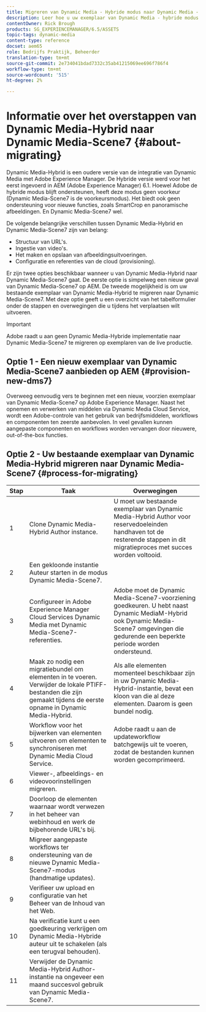 ```yaml
---
title: Migreren van Dynamic Media - Hybride modus naar Dynamic Media - S7 modus
description: Leer hoe u uw exemplaar van Dynamic Media - hybride modus naar de modus Dynamic Media - S7 kunt migreren
contentOwner: Rick Brough
products: SG_EXPERIENCEMANAGER/6.5/ASSETS
topic-tags: dynamic-media
content-type: reference
docset: aem65
role: Bedrijfs Praktijk, Beheerder
translation-type: tm+mt
source-git-commit: 2e734041bdad7332c35ab41215069ee696f786f4
workflow-type: tm+mt
source-wordcount: '515'
ht-degree: 2%

---
```



# Informatie over het overstappen van Dynamic Media-Hybrid naar Dynamic Media-Scene7 {#about-migrating}

Dynamic Media-Hybrid is een oudere versie van de integratie van Dynamic Media met Adobe Experience Manager. De Hybride versie werd voor het eerst ingevoerd in AEM (Adobe Experience Manager) 6.1. Hoewel Adobe de hybride modus blijft ondersteunen, heeft deze modus geen voorkeur (Dynamic Media-Scene7 is de voorkeursmodus). Het biedt ook geen ondersteuning voor nieuwe functies, zoals SmartCrop en panoramische afbeeldingen. En Dynamic Media-Scene7 wel.

De volgende belangrijke verschillen tussen Dynamic Media-Hybrid en Dynamic Media-Scene7 zijn van belang:

* Structuur van URL&#39;s.
* Ingestie van video&#39;s.
* Het maken en opslaan van afbeeldingsuitvoeringen.
* Configuratie en referenties van de cloud (provisioning).

Er zijn twee opties beschikbaar wanneer u van Dynamic Media-Hybrid naar Dynamic Media-Scene7 gaat. De eerste optie is simpelweg een nieuw geval van Dynamic Media-Scene7 op AEM. De tweede mogelijkheid is om uw bestaande exemplaar van Dynamic Media-Hybrid te migreren naar Dynamic Media-Scene7. Met deze optie geeft u een overzicht van het tabelformulier onder de stappen en overwegingen die u tijdens het verplaatsen wilt uitvoeren.

>[!IMPORTANT]
>
>Adobe raadt u aan geen Dynamic Media-Hybride implementatie naar Dynamic Media-Scene7 te migreren op exemplaren van de live productie.

## Optie 1 - Een nieuw exemplaar van Dynamic Media-Scene7 aanbieden op AEM {#provision-new-dms7}

Overweeg eenvoudig vers te beginnen met een nieuw, voorzien exemplaar van Dynamic Media-Scene7 op Adobe Experience Manager. Naast het opnemen en verwerken van middelen via Dynamic Media Cloud Service, wordt een Adobe-controle van het gebruik van bedrijfsmiddelen, workflows en componenten ten zeerste aanbevolen. In veel gevallen kunnen aangepaste componenten en workflows worden vervangen door nieuwere, out-of-the-box functies.

## Optie 2 - Uw bestaande exemplaar van Dynamic Media-Hybrid migreren naar Dynamic Media-Scene7 {#process-for-migrating}

| Stap | Taak | Overwegingen |
|---|---|---|
| 1 | Clone Dynamic Media-Hybrid Author instance. | U moet uw bestaande exemplaar van Dynamic Media-Hybrid Author voor reservedoeleinden handhaven tot de resterende stappen in dit migratieproces met succes worden voltooid. |
| 2 | Een gekloonde instantie Auteur starten in de modus Dynamic Media-Scene7. |  |
| 3 | Configureer in Adobe Experience Manager Cloud Services Dynamic Media met Dynamic Media-Scene7-referenties. | Adobe moet de Dynamic Media-Scene7-voorziening goedkeuren. U hebt naast Dynamic MediaM-Hybrid ook Dynamic Media-Scene7 omgevingen die gedurende een beperkte periode worden ondersteund. |
| 4 | Maak zo nodig een migratiebundel om elementen in te voeren.<br>Verwijder de lokale PTIFF-bestanden die zijn gemaakt tijdens de eerste opname in Dynamic Media-Hybrid. | Als alle elementen momenteel beschikbaar zijn in uw Dynamic Media-Hybrid-instantie, bevat een kloon van die al deze elementen. Daarom is geen bundel nodig. |
| 5 | Workflow voor het bijwerken van elementen uitvoeren om elementen te synchroniseren met Dynamic Media Cloud Service. | Adobe raadt u aan de updateworkflow batchgewijs uit te voeren, zodat de bestanden kunnen worden gecomprimeerd. |
| 6 | Viewer-, afbeeldings- en videovoorinstellingen migreren. |  |
| 7 | Doorloop de elementen waarnaar wordt verwezen in het beheer van webinhoud en werk de bijbehorende URL&#39;s bij. |  |
| 8 | Migreer aangepaste workflows ter ondersteuning van de nieuwe Dynamic Media-Scene7-modus (handmatige updates). |  |
| 9 | Verifieer uw upload en configuratie van het Beheer van de Inhoud van het Web. |  |
| 10 | Na verificatie kunt u een goedkeuring verkrijgen om Dynamic Media-Hybride auteur uit te schakelen (als een terugval behouden). |  |
| 11 | Verwijder de Dynamic Media-Hybrid Author-instantie na ongeveer een maand succesvol gebruik van Dynamic Media-Scene7. |  |
